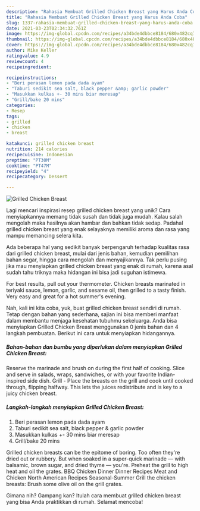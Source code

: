 ```yaml
---
description: "Rahasia Membuat Grilled Chicken Breast yang Harus Anda Coba"
title: "Rahasia Membuat Grilled Chicken Breast yang Harus Anda Coba"
slug: 1337-rahasia-membuat-grilled-chicken-breast-yang-harus-anda-coba
date: 2021-03-23T02:34:32.761Z
image: https://img-global.cpcdn.com/recipes/a34bde4dbbce8184/680x482cq70/grilled-chicken-breast-foto-resep-utama.jpg
thumbnail: https://img-global.cpcdn.com/recipes/a34bde4dbbce8184/680x482cq70/grilled-chicken-breast-foto-resep-utama.jpg
cover: https://img-global.cpcdn.com/recipes/a34bde4dbbce8184/680x482cq70/grilled-chicken-breast-foto-resep-utama.jpg
author: Mike Keller
ratingvalue: 4.9
reviewcount: 4
recipeingredient:

recipeinstructions:
- "Beri perasan lemon pada dada ayam"
- "Taburi sedikit sea salt, black pepper &amp; garlic powder"
- "Masukkan kulkas +- 30 mins biar meresap"
- "Grill/bake 20 mins"
categories:
- Resep
tags:
- grilled
- chicken
- breast

katakunci: grilled chicken breast 
nutrition: 214 calories
recipecuisine: Indonesian
preptime: "PT30M"
cooktime: "PT47M"
recipeyield: "4"
recipecategory: Dessert

---
```



![Grilled Chicken Breast](https://img-global.cpcdn.com/recipes/a34bde4dbbce8184/680x482cq70/grilled-chicken-breast-foto-resep-utama.jpg)

Lagi mencari inspirasi resep grilled chicken breast yang unik? Cara menyiapkannya memang tidak susah dan tidak juga mudah. Kalau salah mengolah maka hasilnya akan hambar dan bahkan tidak sedap. Padahal grilled chicken breast yang enak selayaknya memiliki aroma dan rasa yang mampu memancing selera kita.

Ada beberapa hal yang sedikit banyak berpengaruh terhadap kualitas rasa dari grilled chicken breast, mulai dari jenis bahan, kemudian pemilihan bahan segar, hingga cara mengolah dan menyajikannya. Tak perlu pusing jika mau menyiapkan grilled chicken breast yang enak di rumah, karena asal sudah tahu triknya maka hidangan ini bisa jadi suguhan istimewa.

For best results, pull out your thermometer. Chicken breasts marinated in teriyaki sauce, lemon, garlic, and sesame oil, then grilled to a tasty finish. Very easy and great for a hot summer&#39;s evening.


Nah, kali ini kita coba, yuk, buat grilled chicken breast sendiri di rumah. Tetap dengan bahan yang sederhana, sajian ini bisa memberi manfaat dalam membantu menjaga kesehatan tubuhmu sekeluarga. Anda bisa menyiapkan Grilled Chicken Breast menggunakan 0 jenis bahan dan 4 langkah pembuatan. Berikut ini cara untuk menyiapkan hidangannya.

<!--inarticleads1-->

##### Bahan-bahan dan bumbu yang diperlukan dalam menyiapkan Grilled Chicken Breast:



Reserve the marinade and brush on during the first half of cooking. Slice and serve in salads, wraps, sandwiches, or with your favorite Indian-inspired side dish. Grill - Place the breasts on the grill and cook until cooked through, flipping halfway. This lets the juices redistribute and is key to a juicy chicken breast. 

<!--inarticleads2-->

##### Langkah-langkah menyiapkan Grilled Chicken Breast:

1. Beri perasan lemon pada dada ayam
1. Taburi sedikit sea salt, black pepper &amp; garlic powder
1. Masukkan kulkas +- 30 mins biar meresap
1. Grill/bake 20 mins


Grilled chicken breasts can be the epitome of boring. Too often they&#39;re dried out or rubbery. But when soaked in a super-quick marinade — with balsamic, brown sugar, and dried thyme — you&#39;re. Preheat the grill to high heat and oil the grates. BBQ Chicken Dinner Dinner Recipes Meat and Chicken North American Recipes Seasonal-Summer Grill the chicken breasts: Brush some olive oil on the grill grates. 

Gimana nih? Gampang kan? Itulah cara membuat grilled chicken breast yang bisa Anda praktikkan di rumah. Selamat mencoba!
